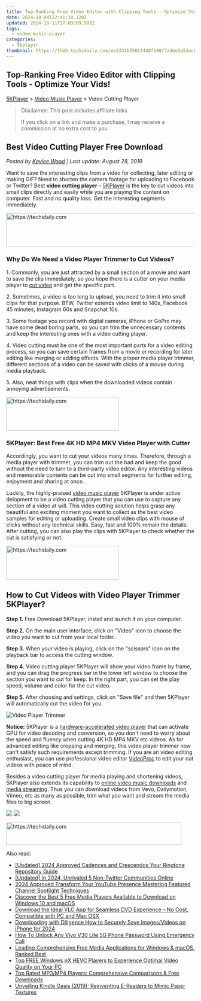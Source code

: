 ```yaml
---
title: Top-Ranking Free Video Editor with Clipping Tools - Optimize Your Vids!
date: 2024-10-04T22:41:18.120Z
updated: 2024-10-11T17:03:09.583Z
tags:
  - video-music-player
categories:
  - 5kplayer
thumbnail: https://thmb.techidaily.com/ee3331b3501f448fb98f7a4ee3a53ac099c1c123c857eac1255a179cf5757415.jpg
---
```


## Top-Ranking Free Video Editor with Clipping Tools - Optimize Your Vids!

[5KPlayer](https://tools.techidaily.com/5kplayer/products/) \> [Video Music Player](https://tools.techidaily.com/5kplayer/video-music-player/) \> Video Cutting Player

>  Disclaimer: This post includes affiliate links
>
>  If you click on a link and make a purchase, I may receive a commission at no extra cost to you.
>

## Best Video Cutting Player Free Download

 _Posted by [Kaylee Wood](https://www.quora.com/profile/Amanda-Hu-21) | Last update: August 28, 2019_

Want to save the interesting clips from a video for collecting, later editing or making GIF? Need to shorten the camera footage for uploading to Facebook or Twitter? Best **video cutting player** – [5KPlayer](https://tools.techidaily.com/5kplayer/products/) is the key to cut videos into small clips directly and easily while you are playing the content on computer. Fast and no quality loss. Get the interesting segments immediately.

<!-- affiliate ads begin -->
<a href="https://ephamedtechinc.pxf.io/c/5597632/2137210/26400" target="_top" id="2137210">
  <img src="//a.impactradius-go.com/display-ad/26400-2137210" border="0" alt="https://techidaily.com" width="728" height="90"/>
</a>
<img height="0" width="0" src="https://ephamedtechinc.pxf.io/i/5597632/2137210/26400" style="position:absolute;visibility:hidden;" border="0" />
<!-- affiliate ads end -->

### Why Do We Need a Video Player Trimmer to Cut Videos?

1\. Commonly, you are just attracted by a small section of a movie and want to save the clip immediately, so you hope there is a cutter on your media player to [cut video](https://tools.techidaily.com/5kplayer/video-music-player/) and get the specific part.

2\. Sometimes, a video is too long to upload, you need to trim it into small clips for that purpose. BTW, Twitter extends video limit to 140s, Facebook 45 minutes, Instagram 60s and Snapchat 10s.

3\. Some footage you record with digital cameras, iPhone or GoPro may have some dead boring parts, so you can trim the unnecessary contents and keep the interesting ones with a video cutting player.

4\. Video cutting must be one of the most important parts for a video editing process, so you can save certain frames from a movie or recording for later editing like merging or adding effects. With the proper media player trimmer, different sections of a video can be saved with clicks of a mouse during media playback.

5\. Also, neat things with clips when the downloaded videos contain annoying advertisements.

<!-- affiliate ads begin -->
<a href="https://aligracehair.sjv.io/c/5597632/2016129/19272" target="_top" id="2016129">
  <img src="//a.impactradius-go.com/display-ad/19272-2016129" border="0" alt="https://techidaily.com" width="300" height="90"/>
</a>
<img height="0" width="0" src="https://aligracehair.sjv.io/i/5597632/2016129/19272" style="position:absolute;visibility:hidden;" border="0" />
<!-- affiliate ads end -->

### 5KPlayer: Best Free 4K HD MP4 MKV Video Player with Cutter

Accordingly, you want to cut your videos many times. Therefore, through a media player with trimmer, you can trim out the bad and keep the good without the need to turn to a third-party video editor. Any interesting videos and memorable contents can be cut into small segments for further editing, enjoyment and sharing at once.

Luckily, the highly-praised [video music player](https://tools.techidaily.com/5kplayer/video-music-player/) 5KPlayer is under active delopment to be a video cutting player that you can use to capture any section of a video at will. This video cutting solution helps grasp any beautiful and exciting moment you want to collect as the best video samples for editing or uploading. Create small video clips with mouse of clicks without any technical skills. Easy, fast and 100% remain the details. After cutting, you can also play the clips with 5KPlayer to check whether the cut is satisfying or not.

<!-- affiliate ads begin -->
<a href="https://aligracehair.sjv.io/c/5597632/1959707/19272" target="_top" id="1959707">
  <img src="//a.impactradius-go.com/display-ad/19272-1959707" border="0" alt="https://techidaily.com" width="300" height="90"/>
</a>
<img height="0" width="0" src="https://aligracehair.sjv.io/i/5597632/1959707/19272" style="position:absolute;visibility:hidden;" border="0" />
<!-- affiliate ads end -->

## How to Cut Videos with Video Player Trimmer 5KPlayer?

**Step 1.** Free Download 5KPlayer, install and launch it on your computer.

**Step 2.** On the main user interface, click on "Video" icon to choose the video you want to cut from your local folder.

**Step 3.** When your video is playing, click on the "scissors" icon on the playback bar to access the cutting window.

**Step 4.** Video cutting player 5KPlayer will show your video frame by frame, and you can drag the progress bar in the lower left window to choose the section you want to cut for keep. In the right part, you can set the play speed, volume and color for the cut video. 

**Step 5.** After choosing and settings, click on "Save file" and then 5KPlayer will automatically cut the video for you.

![Video Player Trimmer](https://www.5kplayer.com/video-music-player/img/5kp-video-cut-icon.jpg) 

**Notice:** 5KPlayer is a [hardware-accelerated video player](https://tools.techidaily.com/5kplayer/video-music-player/) that can activate GPU for video decoding and conversion, so you don't need to worry about the speed and fluency when cutting 4K HD MP4 MKV etc videos. As for advanced editing like cropping and merging, this video player trimmer now can't satisfy such requirements except trimming. If you are an video editing enthusiast, you can use professional video editor [VideoProc](https://tools.techidaily.com/5kplayer/products/) to edit your cut videos with peace of mind.

Besides a video cutting player for media playing and shortening videos, 5KPlayer also extends its capability to [online video music downloads](https://tools.techidaily.com/5kplayer/youtube-download/) and [media streaming](https://tools.techidaily.com/5kplayer/dlna/). Thus you can download videos from Vevo, Dailymotion, Vimeo, etc as many as possible, trim what you want and stream the media files to big screen.

[![](https://www.5kplayer.com/video-music-player/../button/freedownwhitewin.png)](https://tools.techidaily.com/5kplayer/products/) [![](https://www.5kplayer.com/video-music-player/../button/freedownbackmac.png)](https://tools.techidaily.com/5kplayer/products/)

<!-- affiliate ads begin -->
<a href="https://aligracehair.sjv.io/c/5597632/2135404/19272" target="_top" id="2135404">
  <img src="//a.impactradius-go.com/display-ad/19272-2135404" border="0" alt="https://techidaily.com" width="468" height="60"/>
</a>
<img height="0" width="0" src="https://aligracehair.sjv.io/i/5597632/2135404/19272" style="position:absolute;visibility:hidden;" border="0" />
<!-- affiliate ads end -->

<ins class="adsbygoogle"
     style="display:block"
     data-ad-format="autorelaxed"
     data-ad-client="ca-pub-7571918770474297"
     data-ad-slot="1223367746"></ins>

<ins class="adsbygoogle"
     style="display:block"
     data-ad-client="ca-pub-7571918770474297"
     data-ad-slot="8358498916"
     data-ad-format="auto"
     data-full-width-responsive="true"></ins>

<span class="atpl-alsoreadstyle">Also read:</span>
<div><ul>
<li><a href="https://fox-info.techidaily.com/updated-2024-approved-cadences-and-crescendos-your-ringtone-repository-guide/"><u>[Updated] 2024 Approved Cadences and Crescendos Your Ringtone Repository Guide</u></a></li>
<li><a href="https://twitter-videos.techidaily.com/updated-in-2024-unrivaled-5-non-twitter-communities-online/"><u>[Updated] In 2024, Unrivaled 5 Non-Twitter Communities Online</u></a></li>
<li><a href="https://youtube-data.techidaily.com/approved-transform-your-youtube-presence-mastering-featured-channel-spotlight-techniques/"><u>2024 Approved Transform Your YouTube Presence Mastering Featured Channel Spotlight Techniques</u></a></li>
<li><a href="https://video-ai-editor.techidaily.com/discover-the-best-5-free-media-players-available-to-download-on-windows-10-and-macos/"><u>Discover the Best 5 Free Media Players Available to Download on Windows 10 and macOS</u></a></li>
<li><a href="https://video-ai-editor.techidaily.com/download-the-ideal-vlc-app-for-seamless-dvd-experience-no-cost-compatible-with-pc-and-mac-osx/"><u>Download the Ideal VLC App for Seamless DVD Experience – No Cost, Compatible with PC and Mac OSX</u></a></li>
<li><a href="https://instagram-video-recordings.techidaily.com/downloading-with-diligence-how-to-securely-save-imagesvideos-on-iphone-for-2024/"><u>Downloading with Diligence How to Securely Save Images/Videos on iPhone for 2024</u></a></li>
<li><a href="https://unlock-android.techidaily.com/how-to-unlock-any-vivo-v30-lite-5g-phone-password-using-emergency-call-by-drfone-android/"><u>How To Unlock Any Vivo V30 Lite 5G Phone Password Using Emergency Call</u></a></li>
<li><a href="https://video-ai-editor.techidaily.com/leading-comprehensive-free-media-applications-for-windows-and-macos-ranked-best/"><u>Leading Comprehensive Free Media Applications for Windows & macOS, Ranked Best</u></a></li>
<li><a href="https://video-ai-editor.techidaily.com/top-free-windows-nx-hevc-players-to-experience-optimal-video-quality-on-your-pc/"><u>Top FREE Windows nX HEVC Players to Experience Optimal Video Quality on Your PC</u></a></li>
<li><a href="https://video-ai-editor.techidaily.com/top-rated-mp3mp4-players-comprehensive-comparisons-and-free-downloads/"><u>Top Rated MP3/MP4 Players: Comprehensive Comparisons & Free Downloads</u></a></li>
<li><a href="https://buynow-reviews.techidaily.com/unveiling-kindle-oasis-2019-reinventing-e-readers-to-mimic-paper-textures/"><u>Unveiling Kindle Oasis (2019): Reinventing E-Readers to Mimic Paper Textures</u></a></li>
</ul></div>

